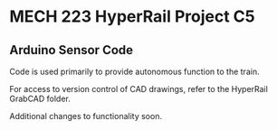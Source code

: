 #   MECH 223 HyperRail Project C5
##  Arduino Sensor Code

Code is used primarily to provide autonomous function to the train.

For access to version control of CAD drawings, refer to the HyperRail GrabCAD folder.

Additional changes to functionality soon.
